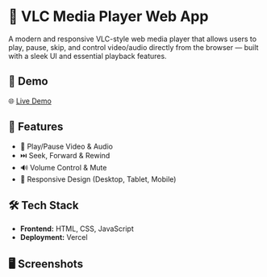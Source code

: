 # 🎵 VLC Media Player Web App
A modern and responsive VLC-style web media player that allows users to play, pause, skip,
and control video/audio directly from the browser — built with a sleek UI and essential playback features.

## 🚀 Demo
🌐 [Live Demo](https://your-deployed-link.vercel.app)  

## 📌 Features
- 🎥 Play/Pause Video & Audio
- ⏭️ Seek, Forward & Rewind
- 🔊 Volume Control & Mute
- 📶 Responsive Design (Desktop, Tablet, Mobile)


## 🛠️ Tech Stack
- **Frontend:** HTML, CSS, JavaScript
- **Deployment:** Vercel

## 🖥️ Screenshots
